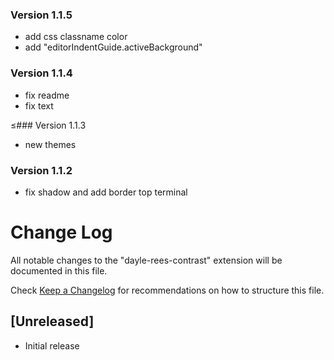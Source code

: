 ### Version 1.1.5
- add  css classname color
- add "editorIndentGuide.activeBackground"

### Version 1.1.4
- fix readme
- fix text

≤### Version 1.1.3

* new themes

### Version 1.1.2

* fix shadow and add border top terminal

# Change Log

All notable changes to the "dayle-rees-contrast" extension will be documented in this file.

Check [Keep a Changelog](http://keepachangelog.com/) for recommendations on how to structure this file.

## [Unreleased]

* Initial release
